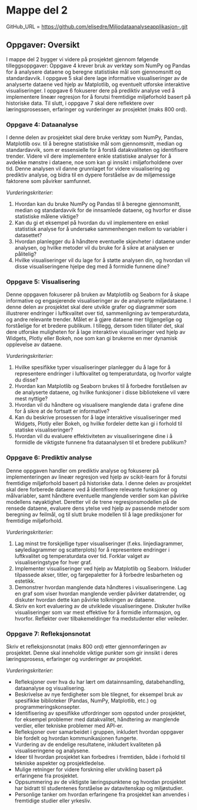 # Mappe del 2

GitHub_URL = https://github.com/elisedre/Miljodataanalyseapplikasjon-.git

## Oppgaver: Oversikt

I mappe del 2 bygger vi videre på prosjektet gjennom følgende tilleggsoppgaver: Oppgave 4 krever bruk av verktøy som NumPy og Pandas for å analysere dataene og beregne statistiske mål som gjennomsnitt og standardavvik. I oppgave 5 skal dere lage informative visualiseringer av de analyserte dataene ved hjelp av Matplotlib, og eventuelt utforske interaktive visualiseringer. I oppgave 6 fokuserer dere på prediktiv analyse ved å implementere lineær regresjon for å forutsi fremtidige miljøforhold basert på historiske data. Til slutt, i oppgave 7 skal dere reflektere over læringsprosessen, erfaringer og vurderinger av prosjektet (maks 800 ord).

### Oppgave 4: Dataanalyse

I denne delen av prosjektet skal dere bruke verktøy som NumPy, Pandas, Matplotlib osv. til å beregne statistiske mål som gjennomsnitt, median og standardavvik, som er essensielle for å forstå datakvaliteten og identifisere trender. Videre vil dere implementere enkle statistiske analyser for å avdekke mønstre i dataene, noe som kan gi innsikt i miljøforholdene over tid. Denne analysen vil danne grunnlaget for videre visualisering og prediktiv analyse, og bidra til en dypere forståelse av de miljømessige faktorene som påvirker samfunnet.

*Vurderingskriterier:*

1. Hvordan kan du bruke NumPy og Pandas til å beregne gjennomsnitt, median og standardavvik for de innsamlede dataene, og hvorfor er disse statistiske målene viktige?
2. Kan du gi et eksempel på hvordan du vil implementere en enkel statistisk analyse for å undersøke sammenhengen mellom to variabler i datasettet?
3. Hvordan planlegger du å håndtere eventuelle skjevheter i dataene under analysen, og hvilke metoder vil du bruke for å sikre at analysen er pålitelig?
4. Hvilke visualiseringer vil du lage for å støtte analysen din, og hvordan vil disse visualiseringene hjelpe deg med å formidle funnene dine?

### Oppgave 5: Visualisering

Denne oppgaven fokuserer på bruken av Matplotlib og Seaborn for å skape informative og engasjerende visualiseringer av de analyserte miljødataene. I denne delen av prosjektet skal dere utvikle grafer og diagrammer som illustrerer endringer i luftkvalitet over tid, sammenligning av temperaturdata, og andre relevante trender. Målet er å gjøre dataene mer tilgjengelige og forståelige for et bredere publikum. I tillegg, dersom tiden tillater det, skal dere utforske muligheten for å lage interaktive visualiseringer ved hjelp av Widgets, Plotly eller Bokeh, noe som kan gi brukerne en mer dynamisk opplevelse av dataene.

*Vurderingskriterier:*

1. Hvilke spesifikke typer visualiseringer planlegger du å lage for å representere endringer i luftkvalitet og temperaturdata, og hvorfor valgte du disse?
2. Hvordan kan Matplotlib og Seaborn brukes til å forbedre forståelsen av de analyserte dataene, og hvilke funksjoner i disse bibliotekene vil være mest nyttige?
3. Hvordan vil du håndtere og visualisere manglende data i grafene dine for å sikre at de fortsatt er informative?
4. Kan du beskrive prosessen for å lage interaktive visualiseringer med Widgets, Plotly eller Bokeh, og hvilke fordeler dette kan gi i forhold til statiske visualiseringer?
5. Hvordan vil du evaluere effektiviteten av visualiseringene dine i å formidle de viktigste funnene fra dataanalysen til et bredere publikum?

### Oppgave 6: Prediktiv analyse

Denne oppgaven handler om prediktiv analyse og fokuserer på implementeringen av lineær regresjon ved hjelp av scikit-learn for å forutsi fremtidige miljøforhold basert på historiske data. I denne delen av prosjektet skal dere forberede dataene ved å identifisere relevante funksjoner og målvariabler, samt håndtere eventuelle manglende verdier som kan påvirke modellens nøyaktighet. Deretter vil de trene regresjonsmodellen på de rensede dataene, evaluere dens ytelse ved hjelp av passende metoder som beregning av feilmål, og til slutt bruke modellen til å lage prediksjoner for fremtidige miljøforhold.

*Vurderingskriterier:*

1. Lag minst tre forskjellige typer visualiseringer (f.eks. linjediagrammer, søylediagrammer og scatterplots) for å representere endringer i luftkvalitet og temperaturdata over tid. Forklar valget av visualiseringstype for hver graf.
2. Implementer visualiseringer ved hjelp av Matplotlib og Seaborn. Inkluder tilpassede akser, titler, og fargepaletter for å forbedre lesbarheten og estetikk.
3. Demonstrer hvordan manglende data håndteres i visualiseringene. Lag en graf som viser hvordan manglende verdier påvirker datatrender, og diskuter hvordan dette kan påvirke tolkningen av dataene.
4. Skriv en kort evaluering av de utviklede visualiseringene. Diskuter hvilke visualiseringer som var mest effektive for å formidle informasjon, og hvorfor. Reflekter over tilbakemeldinger fra medstudenter eller veileder.

### Oppgave 7: Refleksjonsnotat

Skriv et refleksjonsnotat (maks 800 ord) etter gjennomføringen av prosjektet. Denne skal inneholde viktige punkter som gir innsikt i deres læringsprosess, erfaringer og vurderinger av prosjektet.

*Vurderingskriterier:*

- Refleksjoner over hva du har lært om datainnsamling, databehandling, dataanalyse og visualisering.
- Beskrivelse av nye ferdigheter som ble tilegnet, for eksempel bruk av spesifikke biblioteker (Pandas, NumPy, Matplotlib, etc.) og programmeringskonsepter.
- Identifisering av spesifikke utfordringer som oppstod under prosjektet, for eksempel problemer med datakvalitet, håndtering av manglende verdier, eller tekniske problemer med API-er.
- Refleksjoner over samarbeidet i gruppen, inkludert hvordan oppgaver ble fordelt og hvordan kommunikasjonen fungerte.
- Vurdering av de endelige resultatene, inkludert kvaliteten på visualiseringene og analysene.
- Ideer til hvordan prosjektet kan forbedres i fremtiden, både i forhold til tekniske aspekter og prosjektledelse.
- Mulige retninger for videre forskning eller utvikling basert på erfaringene fra prosjektet.
- Oppsummering av de viktigste læringspunktene og hvordan prosjektet har bidratt til studentenes forståelse av datavitenskap og miljøstudier.
- Personlige tanker om hvordan erfaringene fra prosjektet kan anvendes i fremtidige studier eller yrkesliv.
